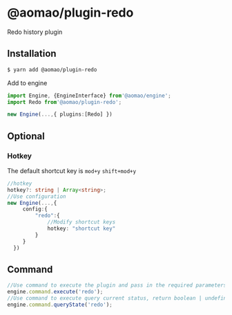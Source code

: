 # @aomao/plugin-redo

Redo history plugin

## Installation

```bash
$ yarn add @aomao/plugin-redo
```

Add to engine

```ts
import Engine, {EngineInterface} from'@aomao/engine';
import Redo from'@aomao/plugin-redo';

new Engine(...,{ plugins:[Redo] })
```

## Optional

### Hotkey

The default shortcut key is `mod+y` `shift+mod+y`

```ts
//hotkey
hotkey?: string | Array<string>;
//Use configuration
new Engine(...,{
     config:{
         "redo":{
             //Modify shortcut keys
             hotkey: "shortcut key"
         }
     }
  })
```

## Command

```ts
//Use command to execute the plugin and pass in the required parameters
engine.command.execute('redo');
//Use command to execute query current status, return boolean | undefined
engine.command.queryState('redo');
```
